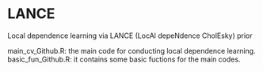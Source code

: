 # LANCE
Local dependence learning via LANCE (LocAl depeNdence CholEsky) prior

main_cv_Github.R: the main code for conducting local dependence learning.   
basic_fun_Github.R: it contains some basic fuctions for the main codes.
